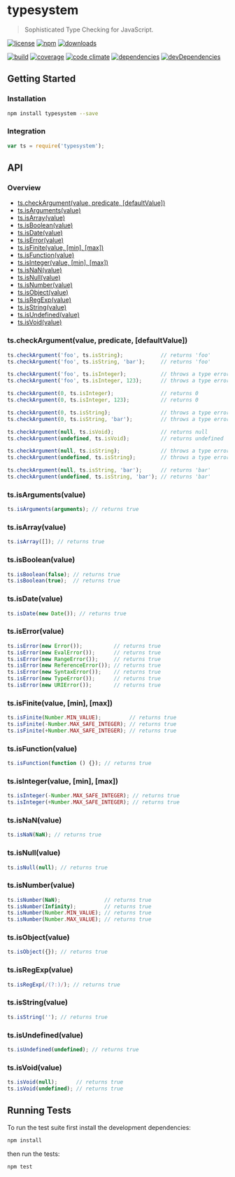 # typesystem

> Sophisticated Type Checking for JavaScript.

[![license](http://img.shields.io/badge/license-MIT-blue.svg?style=flat)](https://raw.githubusercontent.com/clebert/typesystem/master/LICENSE)
[![npm](http://img.shields.io/npm/v/typesystem.svg?style=flat)](https://www.npmjs.org/package/typesystem)
[![downloads](http://img.shields.io/npm/dm/typesystem.svg?style=flat)](https://www.npmjs.org/package/typesystem)

[![build](http://img.shields.io/travis/clebert/typesystem/master.svg?style=flat)](https://travis-ci.org/clebert/typesystem)
[![coverage](http://img.shields.io/coveralls/clebert/typesystem/master.svg?style=flat)](https://coveralls.io/r/clebert/typesystem)
[![code climate](http://img.shields.io/codeclimate/github/clebert/typesystem.svg?style=flat)](https://codeclimate.com/github/clebert/typesystem)
[![dependencies](http://img.shields.io/david/clebert/typesystem.svg?style=flat)](https://david-dm.org/clebert/typesystem#info=dependencies&view=table)
[![devDependencies](http://img.shields.io/david/dev/clebert/typesystem.svg?style=flat)](https://david-dm.org/clebert/typesystem#info=devDependencies&view=table)

## Getting Started

### Installation

```sh
npm install typesystem --save
```

### Integration

```javascript
var ts = require('typesystem');
```

## API

### Overview

- [ts.checkArgument(value, predicate, [defaultValue])](#tscheckargumentvalue-predicate-defaultvalue)
- [ts.isArguments(value)](#tsisargumentsvalue)
- [ts.isArray(value)](#tsisarrayvalue)
- [ts.isBoolean(value)](#tsisbooleanvalue)
- [ts.isDate(value)](#tsisdatevalue)
- [ts.isError(value)](#tsiserrorvalue)
- [ts.isFinite(value, [min], [max])](#tsisfinitevalue-min-max)
- [ts.isFunction(value)](#tsisfunctionvalue)
- [ts.isInteger(value, [min], [max])](#tsisintegervalue-min-max)
- [ts.isNaN(value)](#tsisnanvalue)
- [ts.isNull(value)](#tsisnullvalue)
- [ts.isNumber(value)](#tsisnumbervalue)
- [ts.isObject(value)](#tsisobjectvalue)
- [ts.isRegExp(value)](#tsisregexpvalue)
- [ts.isString(value)](#tsisstringvalue)
- [ts.isUndefined(value)](#tsisundefinedvalue)
- [ts.isVoid(value)](#tsisvoidvalue)

### ts.checkArgument(value, predicate, [defaultValue])

```javascript
ts.checkArgument('foo', ts.isString);            // returns 'foo'
ts.checkArgument('foo', ts.isString, 'bar');     // returns 'foo'

ts.checkArgument('foo', ts.isInteger);           // throws a type error
ts.checkArgument('foo', ts.isInteger, 123);      // throws a type error

ts.checkArgument(0, ts.isInteger);               // returns 0
ts.checkArgument(0, ts.isInteger, 123);          // returns 0

ts.checkArgument(0, ts.isString);                // throws a type error
ts.checkArgument(0, ts.isString, 'bar');         // throws a type error

ts.checkArgument(null, ts.isVoid);               // returns null
ts.checkArgument(undefined, ts.isVoid);          // returns undefined

ts.checkArgument(null, ts.isString);             // throws a type error
ts.checkArgument(undefined, ts.isString);        // throws a type error

ts.checkArgument(null, ts.isString, 'bar');      // returns 'bar'
ts.checkArgument(undefined, ts.isString, 'bar'); // returns 'bar'
```

### ts.isArguments(value)

```javascript
ts.isArguments(arguments); // returns true
```

### ts.isArray(value)

```javascript
ts.isArray([]); // returns true
```

### ts.isBoolean(value)

```javascript
ts.isBoolean(false); // returns true
ts.isBoolean(true);  // returns true
```

### ts.isDate(value)

```javascript
ts.isDate(new Date()); // returns true
```

### ts.isError(value)

```javascript
ts.isError(new Error());          // returns true
ts.isError(new EvalError());      // returns true
ts.isError(new RangeError());     // returns true
ts.isError(new ReferenceError()); // returns true
ts.isError(new SyntaxError());    // returns true
ts.isError(new TypeError());      // returns true
ts.isError(new URIError());       // returns true
```

### ts.isFinite(value, [min], [max])

```javascript
ts.isFinite(Number.MIN_VALUE);         // returns true
ts.isFinite(-Number.MAX_SAFE_INTEGER); // returns true
ts.isFinite(+Number.MAX_SAFE_INTEGER); // returns true
```

### ts.isFunction(value)

```javascript
ts.isFunction(function () {}); // returns true
```

### ts.isInteger(value, [min], [max])

```javascript
ts.isInteger(-Number.MAX_SAFE_INTEGER); // returns true
ts.isInteger(+Number.MAX_SAFE_INTEGER); // returns true
```

### ts.isNaN(value)

```javascript
ts.isNaN(NaN); // returns true
```

### ts.isNull(value)

```javascript
ts.isNull(null); // returns true
```

### ts.isNumber(value)

```javascript
ts.isNumber(NaN);              // returns true
ts.isNumber(Infinity);         // returns true
ts.isNumber(Number.MIN_VALUE); // returns true
ts.isNumber(Number.MAX_VALUE); // returns true
```

### ts.isObject(value)

```javascript
ts.isObject({}); // returns true
```

### ts.isRegExp(value)

```javascript
ts.isRegExp(/(?:)/); // returns true
```

### ts.isString(value)

```javascript
ts.isString(''); // returns true
```

### ts.isUndefined(value)

```javascript
ts.isUndefined(undefined); // returns true
```

### ts.isVoid(value)

```javascript
ts.isVoid(null);      // returns true
ts.isVoid(undefined); // returns true
```

## Running Tests

To run the test suite first install the development dependencies:

```sh
npm install
```

then run the tests:

```sh
npm test
```
